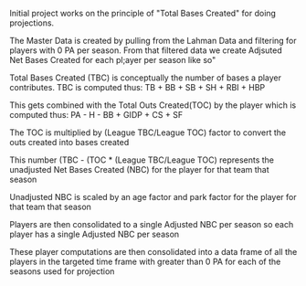 Initial project works on the principle of "Total Bases Created" for doing projections.

The Master Data is created by pulling from the Lahman Data and filtering for players with 0 PA per season. From that filtered data we create Adjsuted Net Bases Created for each pl;ayer per season like so"

Total Bases Created (TBC) is conceptually the number of bases a player contributes. TBC is computed thus:
  TB + BB + SB + SH + RBI + HBP

This gets combined with the Total Outs Created(TOC) by the player which is computed thus:
  PA - H - BB + GIDP + CS + SF

The TOC is multiplied by (League TBC/League TOC) factor to convert the outs created into bases created

This number (TBC - (TOC * (League TBC/League TOC) represents the unadjusted Net Bases Created (NBC) for the player for that team that season

Unadjusted NBC is scaled by an age factor and park factor for the player for that team that season

Players are then consolidated to a single Adjusted NBC per season so each player has a single Adjusted NBC per season

These player computations are then consolidated into a data frame of all the players in the targeted time frame with greater than 0 PA for each of the seasons used for projection
